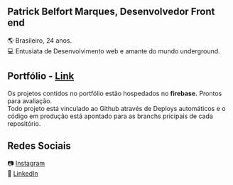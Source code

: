 ## Patrick Belfort Marques, Desenvolvedor Front end 

:earth_americas: Brasileiro, 24 anos. <br/>
💻 Entusiata de Desenvolvimento web e amante do mundo underground. <br/> 

## Portfólio - [Link](https://patrick-b-marques.web.app/)

Os projetos contidos no portfólio estão hospedados no <strong>firebase.</strong> Prontos para avaliação.<br/>
Todo projeto está vinculado ao Github através de Deploys automáticos e o código em produção está apontado para as branchs pricipais de cada repositório.

## Redes Sociais

📷 [Instagram](https://www.instagram.com/sagazvlr/)<br/>
🔗 [LinkedIn](https://www.linkedin.com/in/patrick-belfort-91253b200/)

